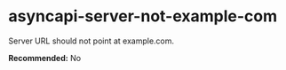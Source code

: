 # asyncapi-server-not-example-com

Server URL should not point at example.com.

**Recommended:** No
